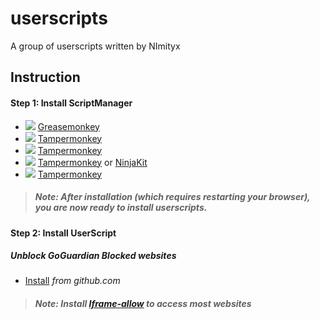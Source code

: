 # userscripts
A group of userscripts written by NImityx

## Instruction

#### Step 1: Install ScriptManager
* ![](https://raw.githubusercontent.com/reek/anti-adblock-killer/gh-pages/images/firefox.png) [Greasemonkey](https://miniurl.id/tools/link-click-analytics?ref=github&page=https%3A%2F%2Fgithub.com%2FNimityx%2Fuserscripts&redirto=https%3A%2F%2Faddons.mozilla.org%2Ffirefox%2Faddon%2Fgreasemonkey%2F&event=open_link&message=greasemonkey)
* ![](https://raw.githubusercontent.com/reek/anti-adblock-killer/gh-pages/images/chrome.png) [Tampermonkey](https://miniurl.id/tools/link-click-analytics?ref=github&page=https%3A%2F%2Fgithub.com%2FNimityx%2Fuserscripts&redirto=https%3A%2F%2Fchrome.google.com%2Fwebstore%2Fdetail%2Ftampermonkey%2Fdhdgffkkebhmkfjojejmpbldmpobfkfo&event=open_link&message=tampermonkey_chrome)
* ![](https://raw.githubusercontent.com/reek/anti-adblock-killer/gh-pages/images/opera.png) [Tampermonkey](https://miniurl.id/tools/link-click-analytics?ref=github&page=https%3A%2F%2Fgithub.com%2FNimityx%2Fuserscripts&redirto=https%3A%2F%2Faddons.opera.com%2Fextensions%2Fdetails%2Ftampermonkey-beta%2F&event=open_link&message=tampermonkey_opera)
* ![](https://raw.githubusercontent.com/reek/anti-adblock-killer/gh-pages/images/safari.png) [Tampermonkey](https://miniurl.id/tools/link-click-analytics?ref=github&page=https%3A%2F%2Fgithub.com%2FNimityx%2Fuserscripts&redirto=https%3A%2F%2Fsafari.tampermonkey.net%2Ftampermonkey.safariextz&event=open_link&message=tampermonkey_safari) or [NinjaKit](https://miniurl.id/tools/link-click-analytics?ref=github&page=https%3A%2F%2Fgithub.com%2FNimityx%2Fuserscripts&redirto=https%3A%2F%2Fgithub.com%2Fos0x%2FNinjaKit&event=open_link&message=ninjakit_safari)
* ![](https://raw.githubusercontent.com/reek/anti-adblock-killer/gh-pages/images/msedge.png) [Tampermonkey](https://miniurl.id/tools/link-click-analytics?ref=github&page=https%3A%2F%2Fgithub.com%2FNimityx%2Fuserscripts&redirto=https%3A%2F%2Fwww.microsoft.com%2Fstore%2Fp%2Ftampermonkey%2F9nblggh5162s&event=open_link&message=tampermonkey_microsoft)

> ##### Note: After installation (which requires restarting your browser), you are now ready to install userscripts.

#### Step 2: Install UserScript
##### Unblock GoGuardian Blocked websites
* [Install](https://miniurl.id/tools/link-click-analytics?ref=github&page=https%3A%2F%2Fgithub.com%2FNimityx%2Fuserscripts&redirto=https%3A%2F%2Fraw.githubusercontent.com%2FNimityx%2Fuserscripts%2Fmain%2Funblock-goguardian-blocked-websites.user.js&event=install_script&message=unblock_goguardian_blocked_websites) *from github.com*
> ##### Note: Install [Iframe-allow](https://miniurl.id/tools/link-click-analytics?ref=github&page=https%3A%2F%2Fgithub.com%2FNimityx%2Fuserscripts&redirto=https%3A%2F%2Fchrome.google.com%2Fwebstore%2Fdetail%2Fiframe-allow%2Fgifgpciglhhpmeefjdmlpboipkibhbjg&event=open_link&message=iframe_allow) to access most websites
